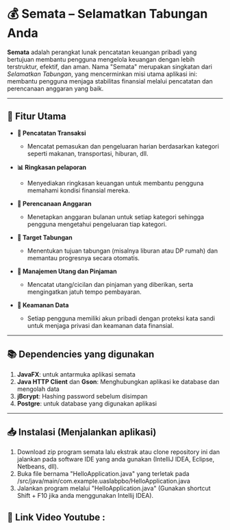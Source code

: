 # 💰 Semata – Selamatkan Tabungan Anda

**Semata** adalah perangkat lunak pencatatan keuangan pribadi yang bertujuan membantu pengguna mengelola keuangan dengan lebih terstruktur, efektif, dan aman. Nama "Semata" merupakan singkatan dari *Selamatkan Tabungan*, yang mencerminkan misi utama aplikasi ini: membantu pengguna menjaga stabilitas finansial melalui pencatatan dan perencanaan anggaran yang baik.

---

## 🚀 Fitur Utama

- **📌 Pencatatan Transaksi**
  - Mencatat pemasukan dan pengeluaran harian berdasarkan kategori seperti makanan, transportasi, hiburan, dll.

- **📊 Ringkasan pelaporan**
  - Menyediakan ringkasan keuangan untuk membantu pengguna memahami kondisi finansial mereka.

- **📅 Perencanaan Anggaran**
  - Menetapkan anggaran bulanan untuk setiap kategori sehingga pengguna mengetahui pengeluaran tiap kategori.

- **🎯 Target Tabungan**
  - Menentukan tujuan tabungan (misalnya liburan atau DP rumah) dan memantau progresnya secara otomatis.

- **📘 Manajemen Utang dan Pinjaman**
  - Mencatat utang/cicilan dan pinjaman yang diberikan, serta mengingatkan jatuh tempo pembayaran.

- **🔐 Keamanan Data**
  - Setiap pengguna memiliki akun pribadi dengan proteksi kata sandi untuk menjaga privasi dan keamanan data finansial.

---

## 📚 Dependencies yang digunakan
1. **JavaFX**: untuk antarmuka aplikasi semata
2. **Java HTTP Client** dan **Gson**: Menghubungkan aplikasi ke database dan mengolah data
3. **jBcrypt**: Hashing password sebelum disimpan
4. **Postgre**: untuk database yang digunakan aplikasi

---

## 📥 Instalasi (Menjalankan aplikasi)
1. Download zip program semata lalu ekstrak atau clone repository ini dan jalankan pada software IDE yang anda gunakan (IntelliJ IDEA, Eclipse, Netbeans, dll).
2. Buka file bernama "HelloApplication.java" yang terletak pada /src/java/main/com.example.uaslabpbo/HelloApplication.java
3. Jalankan program melalui "HelloApplication.java" (Gunakan shortcut Shift + F10 jika anda menggunakan Intellij IDEA).

## 🔗 Link Video Youtube : 



